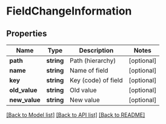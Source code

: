 # FieldChangeInformation

## Properties
Name | Type | Description | Notes
------------ | ------------- | ------------- | -------------
**path** | **string** | Path (hierarchy) | [optional] 
**name** | **string** | Name of field | [optional] 
**key** | **string** | Key (code) of field | [optional] 
**old_value** | **string** | Old value | [optional] 
**new_value** | **string** | New value | [optional] 

[[Back to Model list]](../README.md#documentation-for-models) [[Back to API list]](../README.md#documentation-for-api-endpoints) [[Back to README]](../README.md)


